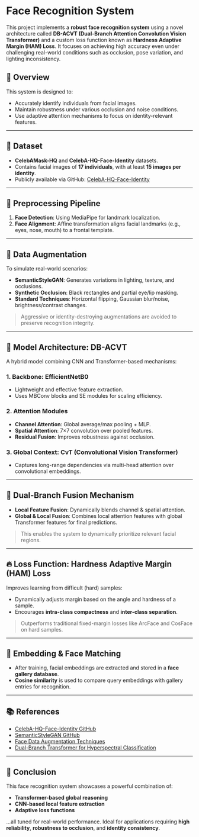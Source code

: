 # Face Recognition System

This project implements a **robust face recognition system** using a novel architecture called **DB-ACVT (Dual-Branch Attention Convolution Vision Transformer)** and a custom loss function known as **Hardness Adaptive Margin (HAM) Loss**. It focuses on achieving high accuracy even under challenging real-world conditions such as occlusion, pose variation, and lighting inconsistency.

## 🚀 Overview

This system is designed to:
- Accurately identify individuals from facial images.
- Maintain robustness under various occlusion and noise conditions.
- Use adaptive attention mechanisms to focus on identity-relevant features.

---

## 📂 Dataset

- **CelebAMask-HQ** and **CelebA-HQ-Face-Identity** datasets.
- Contains facial images of **17 individuals**, with at least **15 images per identity**.
- Publicly available via GitHub: [CelebA-HQ-Face-Identity](https://github.com/ndb796/CelebA-HQ-Face-Identity-and-Attributes-Recognition-PyTorch)

---

## 🧼 Preprocessing Pipeline

1. **Face Detection**: Using MediaPipe for landmark localization.
2. **Face Alignment**: Affine transformation aligns facial landmarks (e.g., eyes, nose, mouth) to a frontal template.

---

## 🧪 Data Augmentation

To simulate real-world scenarios:
- **SemanticStyleGAN**: Generates variations in lighting, texture, and occlusions.
- **Synthetic Occlusion**: Black rectangles and partial eye/lip masking.
- **Standard Techniques**: Horizontal flipping, Gaussian blur/noise, brightness/contrast changes.

> Aggressive or identity-destroying augmentations are avoided to preserve recognition integrity.

---

## 🧠 Model Architecture: DB-ACVT

A hybrid model combining CNN and Transformer-based mechanisms:

### 1. **Backbone: EfficientNetB0**
- Lightweight and effective feature extraction.
- Uses MBConv blocks and SE modules for scaling efficiency.

### 2. **Attention Modules**
- **Channel Attention**: Global average/max pooling + MLP.
- **Spatial Attention**: 7×7 convolution over pooled features.
- **Residual Fusion**: Improves robustness against occlusion.

### 3. **Global Context: CvT (Convolutional Vision Transformer)**
- Captures long-range dependencies via multi-head attention over convolutional embeddings.

---

## 🔀 Dual-Branch Fusion Mechanism

- **Local Feature Fusion**: Dynamically blends channel & spatial attention.
- **Global & Local Fusion**: Combines local attention features with global Transformer features for final predictions.

> This enables the system to dynamically prioritize relevant facial regions.

---

## 🔥 Loss Function: Hardness Adaptive Margin (HAM) Loss

Improves learning from difficult (hard) samples:
- Dynamically adjusts margin based on the angle and hardness of a sample.
- Encourages **intra-class compactness** and **inter-class separation**.

> Outperforms traditional fixed-margin losses like ArcFace and CosFace on hard samples.

---

## 🧾 Embedding & Face Matching

- After training, facial embeddings are extracted and stored in a **face gallery database**.
- **Cosine similarity** is used to compare query embeddings with gallery entries for recognition.

---

## 📚 References

- [CelebA-HQ-Face-Identity GitHub](https://github.com/ndb796/CelebA-HQ-Face-Identity-and-Attributes-Recognition-PyTorch)  
- [SemanticStyleGAN GitHub](https://github.com/seasonSH/SemanticStyleGAN/tree/main)  
- [Face Data Augmentation Techniques](https://hackernoon.com/face-data-augmentation-part-2-image-synthesis)  
- [Dual-Branch Transformer for Hyperspectral Classification](https://www.researchgate.net/publication/380339581)  

---

## 🏁 Conclusion

This face recognition system showcases a powerful combination of:
- **Transformer-based global reasoning**
- **CNN-based local feature extraction**
- **Adaptive loss functions**

...all tuned for real-world performance. Ideal for applications requiring **high reliability**, **robustness to occlusion**, and **identity consistency**.

